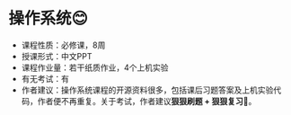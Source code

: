 # 操作系统😊

- 课程性质：必修课，8周
- 授课形式：中文PPT
- 课程作业量：若干纸质作业，4个上机实验
- 有无考试：有
- 作者建议：操作系统课程的开源资料很多，包括课后习题答案及上机实验代码，作者便不再重复。关于考试，作者建议**狠狠刷题 + 狠狠复习**👊。
